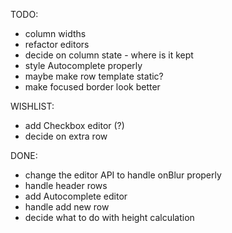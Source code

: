 
TODO:

- column widths
- refactor editors
- decide on column state - where is it kept
- style Autocomplete properly
- maybe make row template static?
- make focused border look better

WISHLIST:
- add Checkbox editor (?)
- decide on extra row


DONE:
- change the editor API to handle onBlur properly
- handle header rows
- add Autocomplete editor
- handle add new row
- decide what to do with height calculation


